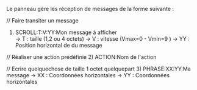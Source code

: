 Le panneau gère les réception de messages de la forme suivante :
  
  // Faire transiter un message
  1) SCROLL:T:V:YY:Mon message à afficher     
        -> T : taille (1,2 ou 4 octets) 
        -> V : vitesse (Vmax=0 - Vmin=9 )
        -> YY : Position horizontal de du message
        
  // Réaliser une action prédéfinie
  2) ACTION:Nom de l'action
  
  // Ecrire quelquechose de taille 1 octet quelquepart
  3) PHRASE:XX:YY:Ma message 
        -> XX : Coordonnées horizontales
        -> YY : Coordonnées horizontales
